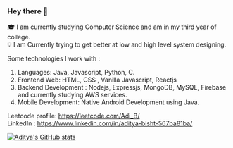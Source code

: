 ### Hey there 👋
🎓  I am currently studying Computer Science and am in my third year of college.<br>
💡   I am Currently trying to get better at low and high level system designing.<br>

Some technologies I work with :
1. Languages: Java, Javascript, Python, C.
2. Frontend Web: HTML, CSS , Vanilla Javascript, Reactjs
3. Backend Development : Nodejs, Expressjs, MongoDB, MySQL, Firebase and currently studying AWS services.
4. Mobile Development: Native Android Development using Java.

Leetcode profile: https://leetcode.com/Adi_B/ <br>
LinkedIn : https://www.linkedin.com/in/aditya-bisht-567ba81ba/<br>


[![Aditya's GitHub stats](https://github-readme-stats.vercel.app/api?username=adityabisht02)](https://github.com/adityabisht02/github-readme-stats)
<!--
**adityabisht02/adityabisht02** is a ✨ _special_ ✨ repository because its `README.md` (this file) appears on your GitHub profile.

Here are some ideas to get you started:

- 🔭 I’m currently working on ...
- 🌱 I’m currently learning ...
- 👯 I’m looking to collaborate on ...
- 🤔 I’m looking for help with ...
- 💬 Ask me about ...
- 📫 How to reach me: ...

-->
